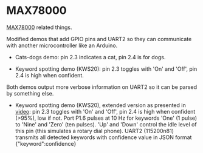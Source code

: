 # MAX78000
[MAX78000](https://www.maximintegrated.com/MAX78000) related things.

Modified demos that add GPIO pins and UART2 so they can communicate with another microcontroller like an Arduino.

- Cats-dogs demo: pin 2.3 indicates a cat, pin 2.4 is for dogs.

- Keyword spotting demo (KWS20): pin 2.3 toggles with 'On' and 'Off', pin 2.4 is high when confident.

Both demos output more verbose information on UART2 so it can be parsed by something else.

- Keyword spotting demo (KWS20), extended version as presented in [video](https://youtu.be/R-6A7q_bc6g): pin 2.3 toggles with 'On' and 'Off', pin 2.4 is high when confident (>95%), low if not. Port P1.6 pulses at 10 Hz for keywords 'One' (1 pulse) to 'Nine' and 'Zero' (ten pulses). 'Up' and 'Down' control the idle level of this pin (this simulates a rotary dial phone). UART2 (115200n81) transmits all detected keywords with confidence value in JSON format {"keyword":confidence}


